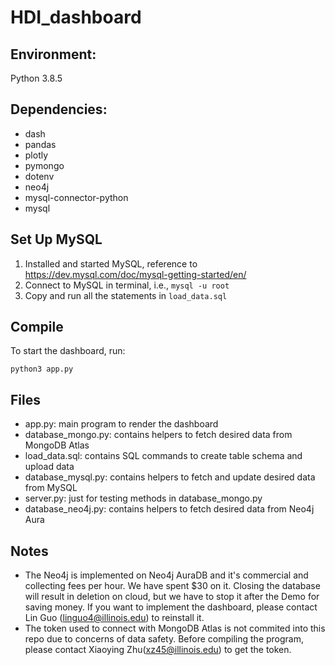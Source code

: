 # HDI_dashboard
## Environment:
Python 3.8.5
## Dependencies:
- dash
- pandas
- plotly
- pymongo
- dotenv
- neo4j
- mysql-connector-python
- mysql

## Set Up MySQL 
1. Installed and started MySQL, reference to https://dev.mysql.com/doc/mysql-getting-started/en/
2. Connect to MySQL in terminal, i.e., `mysql -u root`
3. Copy and run all the statements in `load_data.sql`

## Compile
To start the dashboard, run:
```
python3 app.py
```
## Files
- app.py: main program to render the dashboard
- database_mongo.py: contains helpers to fetch desired data from MongoDB Atlas
- load_data.sql: contains SQL commands to create table schema and upload data
- database_mysql.py: contains helpers to fetch and update desired data from MySQL 
- server.py: just for testing methods in database_mongo.py
- database_neo4j.py: contains helpers to fetch desired data from Neo4j Aura

## Notes
- The Neo4j is implemented on Neo4j AuraDB and it's commercial and collecting fees per hour. We have spent $30 on it. Closing the database will result in deletion on cloud, but we have to stop it after the Demo for saving money. If you want to implement the dashboard, please contact Lin Guo (linguo4@illinois.edu) to reinstall it.
- The token used to connect with MongoDB Atlas is not commited into this repo due to concerns of data safety. Before compiling the program, please contact Xiaoying Zhu(xz45@illinois.edu) to get the token.
